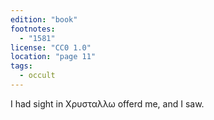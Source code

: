 ```yaml
---
edition: "book"
footnotes:
  - "1581"
license: "CC0 1.0"
location: "page 11"
tags:
  - occult
---
```

I had sight in Χρυσταλλω offerd me, and I saw.
